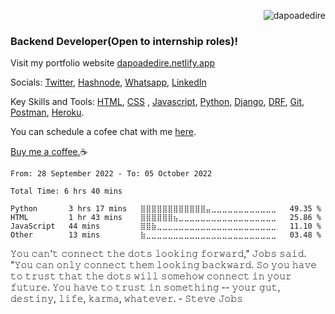 <p align="right"> <img src="https://komarev.com/ghpvc/?username=dapoadedire&label=Profile%20views&color=0e75b6&style=flat" alt="dapoadedire" /> </p>
<!-- 
<img src="https://www.codewars.com/users/dapoadedire/badges/large" /> -->

### Backend Developer(Open to internship roles)!

Visit my portfolio website [dapoadedire.netlify.app](https://dapoadedire.netlify.app) 

Socials: [Twitter](twitter.com/dapo_adedire), [Hashnode](dapoadedire.hashnode.dev), [Whatsapp](wa.me/2349038388723), [LinkedIn](https://www.linkedin.com/in/dapoadedire/)

Key Skills and Tools: [HTML](), [CSS]() , [Javascript](), [Python](), [Django](), [DRF](), [Git](), [Postman](), [Heroku]().

You can schedule a cofee chat with me [here](https://calendly.com/dapoadedire/cofee-chat).

[Buy me a coffee.](https://paystack.com/pay/buy-dapoadedire-a-coffee)☕


<!--START_SECTION:waka-->

```text
From: 28 September 2022 - To: 05 October 2022

Total Time: 6 hrs 40 mins

Python       3 hrs 17 mins   ⣿⣿⣿⣿⣿⣿⣿⣿⣿⣿⣿⣿⣤⣀⣀⣀⣀⣀⣀⣀⣀⣀⣀⣀⣀   49.35 %
HTML         1 hr 43 mins    ⣿⣿⣿⣿⣿⣿⣦⣀⣀⣀⣀⣀⣀⣀⣀⣀⣀⣀⣀⣀⣀⣀⣀⣀⣀   25.86 %
JavaScript   44 mins         ⣿⣿⣷⣀⣀⣀⣀⣀⣀⣀⣀⣀⣀⣀⣀⣀⣀⣀⣀⣀⣀⣀⣀⣀⣀   11.10 %
Other        13 mins         ⣷⣀⣀⣀⣀⣀⣀⣀⣀⣀⣀⣀⣀⣀⣀⣀⣀⣀⣀⣀⣀⣀⣀⣀⣀   03.48 %
```

<!--END_SECTION:waka-->

𝚈𝚘𝚞 𝚌𝚊𝚗'𝚝 𝚌𝚘𝚗𝚗𝚎𝚌𝚝 𝚝𝚑𝚎 𝚍𝚘𝚝𝚜 𝚕𝚘𝚘𝚔𝚒𝚗𝚐 𝚏𝚘𝚛𝚠𝚊𝚛𝚍," 𝙹𝚘𝚋𝚜 𝚜𝚊𝚒𝚍. "𝚈𝚘𝚞 𝚌𝚊𝚗 𝚘𝚗𝚕𝚢 𝚌𝚘𝚗𝚗𝚎𝚌𝚝 𝚝𝚑𝚎𝚖 𝚕𝚘𝚘𝚔𝚒𝚗𝚐 𝚋𝚊𝚌𝚔𝚠𝚊𝚛𝚍. 𝚂𝚘 𝚢𝚘𝚞 𝚑𝚊𝚟𝚎 𝚝𝚘 𝚝𝚛𝚞𝚜𝚝 𝚝𝚑𝚊𝚝 𝚝𝚑𝚎 𝚍𝚘𝚝𝚜 𝚠𝚒𝚕𝚕 𝚜𝚘𝚖𝚎𝚑𝚘𝚠 𝚌𝚘𝚗𝚗𝚎𝚌𝚝 𝚒𝚗 𝚢𝚘𝚞𝚛 𝚏𝚞𝚝𝚞𝚛𝚎. 𝚈𝚘𝚞 𝚑𝚊𝚟𝚎 𝚝𝚘 𝚝𝚛𝚞𝚜𝚝 𝚒𝚗 𝚜𝚘𝚖𝚎𝚝𝚑𝚒𝚗𝚐 -- 𝚢𝚘𝚞𝚛 𝚐𝚞𝚝, 𝚍𝚎𝚜𝚝𝚒𝚗𝚢, 𝚕𝚒𝚏𝚎, 𝚔𝚊𝚛𝚖𝚊, 𝚠𝚑𝚊𝚝𝚎𝚟𝚎𝚛. - 𝚂𝚝𝚎𝚟𝚎 𝙹𝚘𝚋𝚜 
